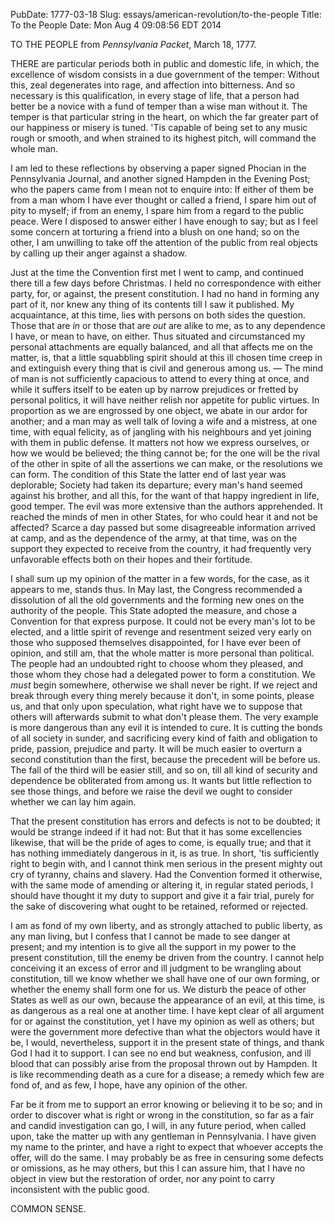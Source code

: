 PubDate: 1777-03-18
Slug: essays/american-revolution/to-the-people
Title: To the People
Date: Mon Aug  4 09:08:56 EDT 2014

 
   TO THE PEOPLE
   from *Pennsylvania Packet*, March 18, 1777.

   THERE are particular periods both in public and domestic life, in which,
   the excellence of wisdom consists in a due government of the temper:
   Without this, zeal degenerates into rage, and affection into bitterness.
   And so necessary is this qualification, in every stage of life, that a
   person had better be a novice with a fund of temper than a wise man
   without it. The temper is that particular string in the heart, on which
   the far greater part of our happiness or misery is tuned. 'Tis capable of
   being set to any music rough or smooth, and when strained to its highest
   pitch, will command the whole man.

   I am led to these reflections by observing a paper signed Phocian in the
   Pennsylvania Journal, and another signed Hampden in the Evening Post; who
   the papers came from I mean not to enquire into: If either of them be from
   a man whom I have ever thought or called a friend, I spare him out of pity
   to myself; if from an enemy, I spare him from a regard to the public
   peace. Were I disposed to answer either I have enough to say; but as I
   feel some concern at torturing a friend into a blush on one hand; so on
   the other, I am unwilling to take off the attention of the public from
   real objects by calling up their anger against a shadow.

   Just at the time the Convention first met I went to camp, and continued
   there till a few days before Christmas. I held no correspondence with
   either party, for, or against, the present constitution. I had no hand in
   forming any part of it, nor knew any thing of its contents till I saw it
   published. My acquaintance, at this time, lies with persons on both sides
   the question. Those that are *in* or those that are *out* are alike to me, as
   to any dependence I have, or mean to have, on either. Thus situated and
   circumstanced my personal attachments are equally balanced, and all that
   affects me on the matter, is, that a little squabbling spirit should at
   this ill chosen time creep in and extinguish every thing that is civil and
   generous among us. &mdash; The mind of man is not sufficiently capacious to attend
   to every thing at once, and while it suffers itself to be eaten up by
   narrow prejudices or fretted by personal politics, it will have neither
   relish nor appetite for public virtues. In proportion as we are engrossed
   by one object, we abate in our ardor for another; and a man may as well
   talk of loving a wife and a mistress, at one time, with equal felicity, as
   of jangling with his neighbours and yet joining with them in public
   defense. It matters not how we express ourselves, or how we would be
   believed; the thing cannot be; for the one will be the rival of the other
   in spite of all the assertions we can make, or the resolutions we can
   form. The condition of this State the latter end of last year was
   deplorable; Society had taken its departure; every man's hand seemed
   against his brother, and all this, for the want of that happy ingredient
   in life, good temper. The evil was more extensive than the authors
   apprehended. It reached the minds of men in other States, for who could
   hear it and not be affected? Scarce a day passed but some disagreeable
   information arrived at camp, and as the dependence of the army, at that
   time, was on the support they expected to receive from the country, it had
   frequently very unfavorable effects both on their hopes and their
   fortitude.

   I shall sum up my opinion of the matter in a few words, for the case, as
   it appears to me, stands thus. In May last, the Congress recommended a
   dissolution of all the old governments and the forming new ones on the
   authority of the people. This State adopted the measure, and chose a
   Convention for that express purpose. It could not be every man's lot to be
   elected, and a little spirit of revenge and resentment seized very early
   on those who supposed themselves disappointed, for I have ever been of
   opinion, and still am, that the whole matter is more personal than
   political. The people had an undoubted right to choose whom they pleased,
   and those whom they chose had a delegated power to form a constitution. We
   *must* begin somewhere, otherwise we shall never be right. If we reject and
   break through every thing merely because it don't, in some points, please
   us, and that only upon speculation, what right have we to suppose that
   others will afterwards submit to what don't please them. The very example
   is more dangerous than any evil it is intended to cure. It is cutting the
   bonds of all society in sunder, and sacrificing every kind of faith and
   obligation to pride, passion, prejudice and party. It will be much easier
   to overturn a second constitution than the first, because the precedent
   will be before us. The fall of the third will be easier still, and so on,
   till all kind of security and dependence be obliterated from among us. It
   wants but little reflection to see those things, and before we raise the
   devil we ought to consider whether we can lay him again.

   That the present constitution has errors and defects is not to be doubted;
   it would be strange indeed if it had not: But that it has some
   excellencies likewise, that will be the pride of ages to come, is equally
   true; and that it has nothing immediately dangerous in it, is as true. In
   short, 'tis sufficiently right to begin with, and I cannot think men
   serious in the present mighty out cry of tyranny, chains and slavery. Had
   the Convention formed it otherwise, with the same mode of amending or
   altering it, in regular stated periods, I should have thought it my duty
   to support and give it a fair trial, purely for the sake of discovering
   what ought to be retained, reformed or rejected.

   I am as fond of my own liberty, and as strongly attached to public
   liberty, as any man living, but I confess that I cannot be made to see
   danger at present; and my intention is to give all the support in my power
   to the present constitution, till the enemy be driven from the country. I
   cannot help conceiving it an excess of error and ill judgment to be
   wrangling about constitution, till we know whether we shall have one of
   our own forming, or whether the enemy shall form one for us. We disturb
   the peace of other States as well as our own, because the appearance of an
   evil, at this time, is as dangerous as a real one at another time. I have
   kept clear of all argument for or against the constitution, yet I have my
   opinion as well as others; but were the government more defective than
   what the objectors would have it be, I would, nevertheless, support it in
   the present state of things, and thank God I had it to support. I can see
   no end but weakness, confusion, and ill blood that can possibly arise from
   the proposal thrown out by Hampden. It is like recommending death as a
   cure for a disease; a remedy which few are fond of, and as few, I hope,
   have any opinion of the other.

   Far be it from me to support an error knowing or believing it to be so;
   and in order to discover what is right or wrong in the constitution, so
   far as a fair and candid investigation can go, I will, in any future
   period, when called upon, take the matter up with any gentleman in
   Pennsylvania. I have given my name to the printer, and have a right to
   expect that whoever accepts the offer, will do the same. I may probably be
   as free in censuring some defects or omissions, as he may others, but this
   I can assure him, that I have no object in view but the restoration of
   order, nor any point to carry inconsistent with the public good.

   COMMON SENSE.


